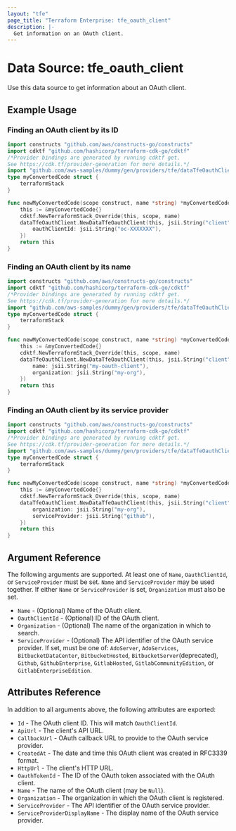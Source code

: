 ```yaml
---
layout: "tfe"
page_title: "Terraform Enterprise: tfe_oauth_client"
description: |-
  Get information on an OAuth client.
---
```


# Data Source: tfe_oauth_client

Use this data source to get information about an OAuth client.

## Example Usage

### Finding an OAuth client by its ID

```go
import constructs "github.com/aws/constructs-go/constructs"
import cdktf "github.com/hashicorp/terraform-cdk-go/cdktf"
/*Provider bindings are generated by running cdktf get.
See https://cdk.tf/provider-generation for more details.*/
import "github.com/aws-samples/dummy/gen/providers/tfe/dataTfeOauthClient"
type myConvertedCode struct {
	terraformStack
}

func newMyConvertedCode(scope construct, name *string) *myConvertedCode {
	this := &myConvertedCode{}
	cdktf.NewTerraformStack_Override(this, scope, name)
	dataTfeOauthClient.NewDataTfeOauthClient(this, jsii.String("client"), &dataTfeOauthClientConfig{
		oauthClientId: jsii.String("oc-XXXXXXX"),
	})
	return this
}
```

### Finding an OAuth client by its name

```go
import constructs "github.com/aws/constructs-go/constructs"
import cdktf "github.com/hashicorp/terraform-cdk-go/cdktf"
/*Provider bindings are generated by running cdktf get.
See https://cdk.tf/provider-generation for more details.*/
import "github.com/aws-samples/dummy/gen/providers/tfe/dataTfeOauthClient"
type myConvertedCode struct {
	terraformStack
}

func newMyConvertedCode(scope construct, name *string) *myConvertedCode {
	this := &myConvertedCode{}
	cdktf.NewTerraformStack_Override(this, scope, name)
	dataTfeOauthClient.NewDataTfeOauthClient(this, jsii.String("client"), &dataTfeOauthClientConfig{
		name: jsii.String("my-oauth-client"),
		organization: jsii.String("my-org"),
	})
	return this
}
```

### Finding an OAuth client by its service provider

```go
import constructs "github.com/aws/constructs-go/constructs"
import cdktf "github.com/hashicorp/terraform-cdk-go/cdktf"
/*Provider bindings are generated by running cdktf get.
See https://cdk.tf/provider-generation for more details.*/
import "github.com/aws-samples/dummy/gen/providers/tfe/dataTfeOauthClient"
type myConvertedCode struct {
	terraformStack
}

func newMyConvertedCode(scope construct, name *string) *myConvertedCode {
	this := &myConvertedCode{}
	cdktf.NewTerraformStack_Override(this, scope, name)
	dataTfeOauthClient.NewDataTfeOauthClient(this, jsii.String("client"), &dataTfeOauthClientConfig{
		organization: jsii.String("my-org"),
		serviceProvider: jsii.String("github"),
	})
	return this
}
```

## Argument Reference

The following arguments are supported. At least one of `Name`, `OauthClientId`,
or `ServiceProvider` must be set. `Name` and `ServiceProvider` may be used
together. If either `Name` or `ServiceProvider` is set, `Organization` must also
be set.

* `Name` - (Optional) Name of the OAuth client.
* `OauthClientId` - (Optional) ID of the OAuth client.
* `Organization` - (Optional) The name of the organization in which to search.
* `ServiceProvider` - (Optional) The API identifier of the OAuth service provider. If set,
  must be one of: `AdoServer`, `AdoServices`, `BitbucketDataCenter`, `BitbucketHosted`, `BitbucketServer`(deprecated),
  `Github`, `GithubEnterprise`, `GitlabHosted`, `GitlabCommunityEdition`, or
  `GitlabEnterpriseEdition`.

## Attributes Reference

In addition to all arguments above, the following attributes are exported:

* `Id` - The OAuth client ID. This will match `OauthClientId`.
* `ApiUrl` - The client's API URL.
* `CallbackUrl` - OAuth callback URL to provide to the OAuth service provider.
* `CreatedAt` - The date and time this OAuth client was created in RFC3339 format.
* `HttpUrl` - The client's HTTP URL.
* `OauthTokenId` - The ID of the OAuth token associated with the OAuth client.
* `Name` - The name of the OAuth client (may be `Null`).
* `Organization` - The organization in which the OAuth client is registered.
* `ServiceProvider` - The API identifier of the OAuth service provider.
* `ServiceProviderDisplayName` - The display name of the OAuth service provider.

<!-- cache-key: cdktf-0.17.0-pre.15 input-59b4bcbbb310e7ee913a245f3c751829442542dbcf1bbb4c87ac286043b69348 -->
